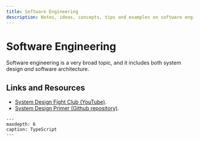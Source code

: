 ```yaml
---
title: Software Engineering
description: Notes, ideas, concepts, tips and examples on software engineering, system design and software architecture.
---
```


# Software Engineering

Software engineering is a very broad topic, and it includes both system design _and_ software architecture.

## Links and Resources

- [System Design Fight Club (YouTube)](https://www.youtube.com/@SDFC).
- [System Design Primer (Github repository)](https://github.com/donnemartin/system-design-primer).

```{toctree}
---
maxdepth: 6
caption: TypeScript
---

```
